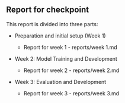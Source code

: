 ## Report for checkpoint

This report is divided into three parts:

- Preparation and initial setup (Week 1)
  - Report for week 1 - reports/week 1.md

- Week 2: Model Training and Development
  - Report for week 2 - reports/week 2.md

- Week 3: Evaluation and Development
  - Report for week 3 - reports/week 3.md
